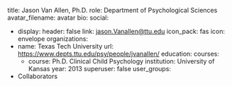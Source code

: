 title: Jason Van Allen, Ph.D.
role: Department of Psychological Sciences
avatar_filename: avatar
bio: 
social:
  - display:
      header: false
    link: jason.Vanallen@ttu.edu
    icon_pack: fas
    icon: envelope
organizations:
  - name: Texas Tech University
    url: https://www.depts.ttu.edu/psy/people/jvanallen/
education:
  courses:
    - course: Ph.D. Clinical Child Psychology
      institution: University of Kansas
      year: 2013
superuser: false
user_groups:
  - Collaborators

